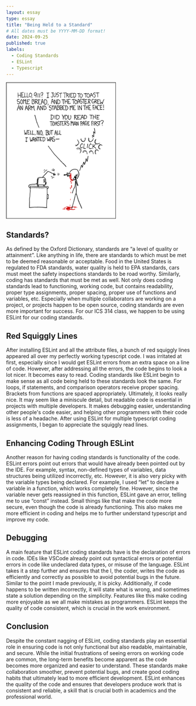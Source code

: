 ```yaml
---
layout: essay
type: essay
title: "Being Held to a Standard"
# All dates must be YYYY-MM-DD format!
date: 2024-09-25
published: true
labels:
  - Coding Standards
  - ESLint
  - Typescript
---
```


<img width="300px" class="rounded float-start pe-4" src="../img/smart-questions/rtfm.png">

## Standards?

As defined by the Oxford Dictionary, standards are “a level of quality or attainment”. Like anything in life, there are standards to which must be met to be deemed reasonable or acceptable. Food in the United States is regulated to FDA standards, water quality is held to EPA standards, cars must meet the safety inspections standards to be road worthy. Similarly, coding has standards that must be met as well. Not only does coding standards lead to functioning, working code, but contains readability, proper type assignments, proper spacing, proper use of functions and variables, etc. Especially when multiple collaborators are working on a project, or projects happen to be open source, coding standards are even more important for success. For our ICS 314 class, we happen to be using ESLint for our coding standards. 

## Red Squiggly Lines

After installing ESLint and all the attribute files, a bunch of red squiggly lines appeared all over my perfectly working typescript code. I was irritated at first, especially since I would get ESLint errors from an extra space on a line of code. However, after addressing all the errors, the code begins to look a lot nicer. It becomes easy to read. Coding standards like ESLint begin to make sense as all code being held to these standards look the same. For loops, if statements, and comparison operators receive proper spacing. Brackets from functions are spaced appropriately. Ultimately, it looks really nice. It may seem like a miniscule detail, but readable code is essential in projects with multiple developers. It makes debugging easier, understanding other people's code easier, and helping other programmers with their code is less of a headache. After using ESLint for multiple typescript coding assignments, I began to appreciate the squiggly read lines. 

## Enhancing Coding Through ESLint

Another reason for having coding standards is functionality of the code. ESLint errors point out errors that would have already been pointed out by the IDE. For example, syntax, non-defined types of variables, data structures being utilized incorrectly, etc. However, it is also very picky with the variable types being declared. For example, I used “let” to declare a variable in a function, which works completely fine. However, since the variable never gets reassigned in this function, ESLint gave an error, telling me to use “const” instead. Small things like that make the code more secure, even though the code is already functioning. This also makes me more efficient in coding and helps me to further understand typescript and improve my code. 

## Debugging

A main feature that ESLint coding standards have is the declaration of errors in code. IDEs like VSCode already point out syntactical errors or potential errors in code like undeclared data types, or misuse of the language. ESLint takes it a step further and ensures that the I, the coder, writes the code as efficiently and correctly as possible to avoid potential bugs in the future. Similar to the point I made previously, it is picky. Additionally, if code happens to be written incorrectly, it will state what is wrong, and sometimes state a solution depending on the simplicity. Features like this make coding more enjoyable as we all make mistakes as programmers. ESLint keeps the quality of code consistent, which is crucial in the work environment. 

## Conclusion

Despite the constant nagging of ESLint, coding standards play an essential role in ensuring code is not only functional but also readable, maintainable, and secure. While the initial frustrations of seeing errors on working code are common, the long-term benefits become apparent as the code becomes more organized and easier to understand. These standards make collaboration smoother, prevent potential bugs, and create good coding habits that ultimately lead to more efficient development. ESLint enhances the quality of the code and ensures that developers produce work that is consistent and reliable, a skill that is crucial both in academics and the professional world.




